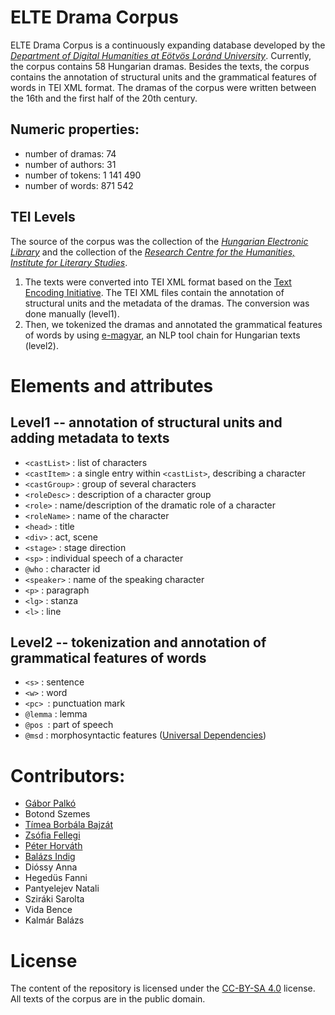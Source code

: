 # ELTE Drama Corpus

ELTE Drama Corpus is a continuously expanding database developed by the [_Department of Digital Humanities at Eötvös Loránd University_](https://elte-dh.hu/). Currently, the corpus contains 58 Hungarian dramas. Besides the texts, the corpus contains the annotation of structural units and the grammatical features of words in TEI XML format. The dramas of the corpus were written between the 16th and the first half of the 20th century.

## Numeric properties:

- number of dramas: 74
- number of authors: 31
- number of tokens: 1 141 490
- number of words: 871 542

## TEI Levels

The source of the corpus was the collection of the [_Hungarian Electronic Library_](http://mek.oszk.hu) and the collection of the [_Research Centre for the Humanities, Institute for Literary Studies_](https://szovegtar.iti.mta.hu).

1. The texts were converted into TEI XML format based on the [Text Encoding Initiative](https://tei-c.org/). The TEI XML files contain the annotation of structural units and the metadata of the dramas. The conversion was done manually (level1).
2. Then, we tokenized the dramas and annotated the grammatical features of words by using [e-magyar](https://github.com/nytud/emtsv), an NLP tool chain for Hungarian texts (level2).

# Elements and attributes

## Level1 -- annotation of structural units and adding metadata to texts

- `<castList>` : list of characters
- `<castItem>` : a single entry within `<castList>`, describing a character
- `<castGroup>` : group of several characters
- `<roleDesc>` : description of a character group
- `<role>` : name/description of the dramatic role of a character
- `<roleName>` : name of the character
- `<head>` : title
- `<div>` : act, scene
- `<stage>` : stage direction
- `<sp>` : individual speech of a character
- `@who` : character id
- `<speaker>` : name of the speaking character
- `<p>` : paragraph
- `<lg>` : stanza
- `<l>` : line

## Level2 -- tokenization and annotation of grammatical features of words

- `<s>` : sentence
- `<w>` : word
- `<pc> `: punctuation mark
- `@lemma` : lemma
- `@pos `: part of speech
- `@msd` : morphosyntactic features ([Universal Dependencies](https://universaldependencies.org/))

# Contributors:

- [Gábor Palkó](https://github.com/luhpeg)
- Botond Szemes
- [Tímea Borbála Bajzát](https://github.com/bajzattimi)
- [Zsófia Fellegi](https://github.com/zsofiafellegi)
- [Péter Horváth](https://github.com/horvathpeti99)
- [Balázs Indig](https://github.com/dlazesz)
- Dióssy Anna
- Hegedüs Fanni
- Pantyelejev Natali
- Sziráki Sarolta
- Vida Bence
- Kalmár Balázs

# License

The content of the repository is licensed under the [CC-BY-SA 4.0](https://creativecommons.org/licenses/by-sa/4.0/) license.
All texts of the corpus are in the public domain.

